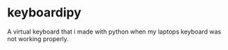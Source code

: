 # keyboardipy
A virtual keyboard that i made with python when my laptops keyboard was not working properly.
